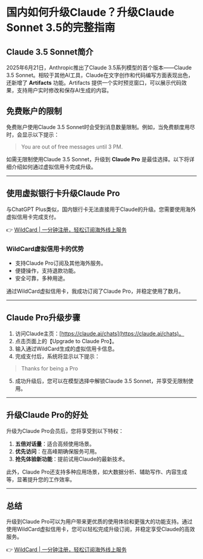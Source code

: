 # 国内如何升级Claude？升级Claude Sonnet 3.5的完整指南

## Claude 3.5 Sonnet简介

2025年6月21日，Anthropic推出了Claude 3.5系列模型的首个版本——Claude 3.5 Sonnet。相较于其他AI工具，Claude在文字创作和代码编写方面表现出色，还新增了 **Artifacts** 功能。Artifacts 提供一个实时预览窗口，可以展示代码效果，支持用户实时修改和保存AI生成的内容。

## 免费账户的限制

免费账户使用Claude 3.5 Sonnet时会受到消息数量限制。例如，当免费额度用尽时，会显示以下提示：

> You are out of free messages until 3 PM.

如需无限制使用Claude 3.5 Sonnet，升级到 **Claude Pro** 是最佳选择。以下将详细介绍如何通过虚拟信用卡完成升级。

---

## 使用虚拟银行卡升级Claude Pro

与ChatGPT Plus类似，国内银行卡无法直接用于Claude的升级。您需要使用海外虚拟信用卡完成支付。

👉 [WildCard | 一分钟注册，轻松订阅海外线上服务](https://bit.ly/bewildcard)

### WildCard虚拟信用卡的优势
- 支持Claude Pro订阅及其他海外服务。
- 便捷操作，支持退款功能。
- 安全可靠，多种用途。

通过WildCard虚拟信用卡，我成功订阅了Claude Pro，并稳定使用了数月。

---

## Claude Pro升级步骤

1. 访问Claude主页：[https://claude.ai/chats](https://claude.ai/chats)。
2. 点击页面上的【Upgrade to Claude Pro】。
3. 输入通过WildCard生成的虚拟信用卡信息。
4. 完成支付后，系统将显示以下提示：

> Thanks for being a Pro

5. 成功升级后，您可以在模型选择中解锁Claude 3.5 Sonnet，并享受无限制使用。

---

## 升级Claude Pro的好处

升级为Claude Pro会员后，您将享受到以下特权：
1. **五倍对话量**：适合高频使用场景。
2. **优先访问**：在高峰期确保服务可用。
3. **抢先体验新功能**：提前试用Claude的最新技术。

此外，Claude Pro还支持多种应用场景，如大数据分析、辅助写作、内容生成等，显著提升您的工作效率。

---

## 总结

升级到Claude Pro可以为用户带来更优质的使用体验和更强大的功能支持。通过使用WildCard虚拟信用卡，您可以轻松完成升级订阅，并稳定享受Claude的高效服务。

👉 [WildCard | 一分钟注册，轻松订阅海外线上服务](https://bit.ly/bewildcard)
